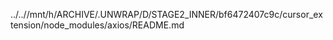 ../..//mnt/h/ARCHIVE/.UNWRAP/D/STAGE2_INNER/bf6472407c9c/cursor_extension/node_modules/axios/README.md